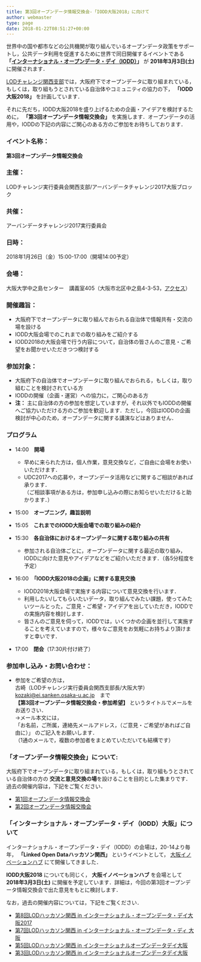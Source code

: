 ```yaml
---
title: 第3回オープンデータ情報交換会-「IODD大阪2018」に向けて
author: webmaster
type: page
date: 2018-01-22T08:51:27+00:00
---
```


世界中の国や都市などの公共機関が取り組んでいるオープンデータ政策をサポートし，公共データ利用を促進するために世界で同日開催するイベントである
**「[インターナショナル・オープンデータ・デイ（IODD）][1]」**
が
**2018年3月3日(土)**
に開催されます．  

[LODチャレンジ関西支部][2]では，大阪府下でオープンデータに取り組まれている，もしくは，取り組もうとされている自治体やコミュニティの協力の下，
**「IODD大阪2018」**
を計画しています．  

それに先だち，IODD大阪2018を盛り上げるための企画・アイデアを検討するために，
**「第3回オープンデータ情報交換会」**
を実施します．オープンデータの活用や，IODDの下記の内容にご関心のある方のご参加をお待ちしております．  

### イベント名称：

**第3回オープンデータ情報交換会**  

### 主催：

LODチャレンジ実行委員会関西支部/アーバンデータチャレンジ2017大阪ブロック  

### 共催：

アーバンデータチャレンジ2017実行委員会  

### 日時：

2018年1月26日（金）15:00-17:00（開場14:00予定）  

### 会場：

大阪大学中之島センター　講義室405（大阪市北区中之島4-3-53，[アクセス][3]）  

### 開催趣旨：

  * 大阪府下でオープンデータに取り組んでおられる自治体で情報共有・交流の場を設ける
  * IODD大阪会場でのこれまでの取り組みをご紹介する
  * IODD2018の大阪会場で行う内容について，自治体の皆さんのご意見・ご希望をお聞かせいただきつつ検討する  

### 参加対象：

  * 大阪府下の自治体でオープンデータに取り組んでおられる，もしくは，取り組むことを検討されている方
  * IODDの開催（企画・運営）への協力に，ご関心のある方
  * **注：** 主に自治体の方の参加を想定していますが，それ以外でもIODDの開催へご協力いただける方のご参加を歓迎します．ただし，今回はIODDの企画検討が中心のため，オープンデータに関する講演などはありません．  

### プログラム

+ 14:00　**開場**

  * 早めに来られた方は，個人作業，意見交換など，ご自由に会場をお使いいただけます．
  * UDC2017への応募や，オープンデータ活用などに関するご相談があれば承ります．  
    （ご相談事項がある方は，参加申し込みの際にお知らせいただけると助かります．）

+ 15:00　**オープニング，趣旨説明**

+ 15:05　**これまでのIODD大阪会場での取り組みの紹介**

+ 15:30　**各自治体におけるオープンデータに関する取り組みの共有**

  * 参加される自治体ごとに，オープンデータに関する最近の取り組み，IODDに向けた意見やアイデアなどをご紹介いただきます．（各5分程度を予定）

+ 16:00　**「IODD大阪2018の企画」に関する意見交換**

  * IODD2018大阪会場で実施する内容について意見交換を行います．
  * 利用したい/してもらいたいデータ，取り組んでみたい課題，使ってみたいツールとった，ご意見・ご希望・アイデアを出していただき，IODDでの実施内容を検討します．
  * 皆さんのご意見を伺って，IODDでは，いくつかの企画を並行して実施することを考えていますので，様々なご意見をお気軽にお持ちより頂けますと幸いです．

+ 17:00　**閉会**（17:30片付け終了）

### 参加申し込み・お問い合わせ：

  * 参加をご希望の方は，  
    古崎（LODチャレンジ実行委員会関西支部長/大阪大学）  
    kozaki@ei.sanken.osaka-u.ac.jp　まで  
    **【第3回オープンデータ情報交換会・参加希望】**
    というタイトルでメールをお送りさい．  
    →メール本文には，  
    「お名前，ご所属，連絡先メールアドレス，（ご意見・ご希望があればご自由に）」 
    のご記入をお願いします．  
    （1通のメールで，複数の参加者をまとめていただいても結構です）  

### 「オープンデータ情報交換会」について:

大阪府下でオープンデータに取り組まれている，もしくは，取り組もうとされている自治体の方の
**交流と意見交換の場**を設けることを目的とした集まりです．過去の開催内容は，下記をご覧ください．

  * [第1回オープンデータ情報交換会][4]
  * [第2回オープンデータ情報交換会][5]

### 「インターナショナル・オープンデータ・デイ（IODD）大阪」について

インターナショナル・オープンデータ・デイ（IODD）の会場は，20-14より毎年，
**「Linked Open Dataハッカソン関西」**
というイベントとして，
[大阪イノベーションハブ][6]
にて開催してきました．

**IODD大阪2018**
についても同じく，
**大阪イノベーションハブ**
を会場として
**2018年3月3日(土)**
に開催を予定しています．詳細は，今回の第3回オープンデータ情報交換会で出た意見をもとに検討します．

なお，過去の開催内容については，下記をご覧ください．

  * [第8回LODハッカソン関西 in インターナショナル・オープンデータ・デイ大阪2017][7]
  * [第7回LODハッカソン関西 in インターナショナル・オープンデータ・ディ 大阪][8]
  * [第5回LODハッカソン関西 in インターナショナルオープンデータデイ大阪][9]
  * [第3回LODハッカソン関西 in インターナショナルオープンデータデイ大阪][10]

&nbsp;

 [1]: http://odd.okfn.jp/
 [2]: /about/
 [3]: http://www.onc.osaka-u.ac.jp/others/map/index.php
 [4]: /event/lod-20170721/
 [5]: https://peatix.com/event/317763
 [6]: https://www.innovation-osaka.jp/ja/
 [7]: /event/lod-20170305/
 [8]: /event/lod-20160305/
 [9]: /event/lod20150221/
 [10]: /event/lod20140211-22/
